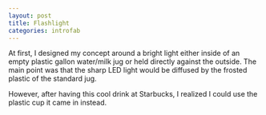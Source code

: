 ```yaml
---
layout: post
title: Flashlight
categories: introfab
---
```


At first, I designed my concept around a bright light either inside of an empty plastic gallon water/milk jug or held directly against the outside. The main point was that the sharp LED light would be diffused by the frosted plastic of the standard jug.

However, after having this cool drink at Starbucks, I realized I could use the plastic cup it came in instead.

